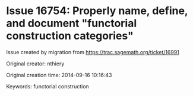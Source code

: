 # Issue 16754: Properly name, define, and document "functorial construction categories"

Issue created by migration from https://trac.sagemath.org/ticket/16991

Original creator: nthiery

Original creation time: 2014-09-16 10:16:43

Keywords: functorial construction


